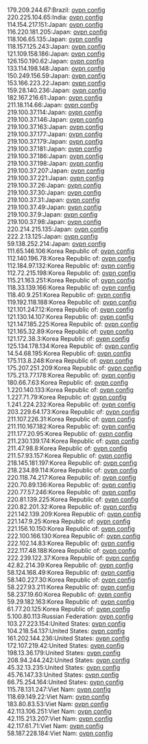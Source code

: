 179.209.244.67:Brazil: [ovpn config](vpn/179_209_244_67.ovpn)  
220.225.104.65:India: [ovpn config](vpn/220_225_104_65.ovpn)  
114.154.217.151:Japan: [ovpn config](vpn/114_154_217_151.ovpn)  
116.220.181.205:Japan: [ovpn config](vpn/116_220_181_205.ovpn)  
118.106.65.135:Japan: [ovpn config](vpn/118_106_65_135.ovpn)  
118.157.125.243:Japan: [ovpn config](vpn/118_157_125_243.ovpn)  
121.109.158.186:Japan: [ovpn config](vpn/121_109_158_186.ovpn)  
126.150.190.62:Japan: [ovpn config](vpn/126_150_190_62.ovpn)  
133.114.198.148:Japan: [ovpn config](vpn/133_114_198_148.ovpn)  
150.249.156.59:Japan: [ovpn config](vpn/150_249_156_59.ovpn)  
153.166.223.22:Japan: [ovpn config](vpn/153_166_223_22.ovpn)  
159.28.140.236:Japan: [ovpn config](vpn/159_28_140_236.ovpn)  
182.167.216.61:Japan: [ovpn config](vpn/182_167_216_61.ovpn)  
211.18.114.66:Japan: [ovpn config](vpn/211_18_114_66.ovpn)  
219.100.37.114:Japan: [ovpn config](vpn/219_100_37_114.ovpn)  
219.100.37.146:Japan: [ovpn config](vpn/219_100_37_146.ovpn)  
219.100.37.163:Japan: [ovpn config](vpn/219_100_37_163.ovpn)  
219.100.37.177:Japan: [ovpn config](vpn/219_100_37_177.ovpn)  
219.100.37.179:Japan: [ovpn config](vpn/219_100_37_179.ovpn)  
219.100.37.181:Japan: [ovpn config](vpn/219_100_37_181.ovpn)  
219.100.37.186:Japan: [ovpn config](vpn/219_100_37_186.ovpn)  
219.100.37.198:Japan: [ovpn config](vpn/219_100_37_198.ovpn)  
219.100.37.207:Japan: [ovpn config](vpn/219_100_37_207.ovpn)  
219.100.37.221:Japan: [ovpn config](vpn/219_100_37_221.ovpn)  
219.100.37.26:Japan: [ovpn config](vpn/219_100_37_26.ovpn)  
219.100.37.30:Japan: [ovpn config](vpn/219_100_37_30.ovpn)  
219.100.37.31:Japan: [ovpn config](vpn/219_100_37_31.ovpn)  
219.100.37.49:Japan: [ovpn config](vpn/219_100_37_49.ovpn)  
219.100.37.9:Japan: [ovpn config](vpn/219_100_37_9.ovpn)  
219.100.37.98:Japan: [ovpn config](vpn/219_100_37_98.ovpn)  
220.214.215.135:Japan: [ovpn config](vpn/220_214_215_135.ovpn)  
222.2.13.125:Japan: [ovpn config](vpn/222_2_13_125.ovpn)  
59.138.252.214:Japan: [ovpn config](vpn/59_138_252_214.ovpn)  
111.65.146.106:Korea Republic of: [ovpn config](vpn/111_65_146_106.ovpn)  
112.140.196.78:Korea Republic of: [ovpn config](vpn/112_140_196_78.ovpn)  
112.184.97.132:Korea Republic of: [ovpn config](vpn/112_184_97_132.ovpn)  
112.72.215.198:Korea Republic of: [ovpn config](vpn/112_72_215_198.ovpn)  
115.21.163.251:Korea Republic of: [ovpn config](vpn/115_21_163_251.ovpn)  
118.33.139.166:Korea Republic of: [ovpn config](vpn/118_33_139_166.ovpn)  
118.40.9.251:Korea Republic of: [ovpn config](vpn/118_40_9_251.ovpn)  
119.192.118.188:Korea Republic of: [ovpn config](vpn/119_192_118_188.ovpn)  
121.101.247.12:Korea Republic of: [ovpn config](vpn/121_101_247_12.ovpn)  
121.130.14.107:Korea Republic of: [ovpn config](vpn/121_130_14_107.ovpn)  
121.147.185.225:Korea Republic of: [ovpn config](vpn/121_147_185_225.ovpn)  
121.165.32.89:Korea Republic of: [ovpn config](vpn/121_165_32_89.ovpn)  
121.172.38.3:Korea Republic of: [ovpn config](vpn/121_172_38_3.ovpn)  
125.134.178.134:Korea Republic of: [ovpn config](vpn/125_134_178_134.ovpn)  
14.54.68.195:Korea Republic of: [ovpn config](vpn/14_54_68_195.ovpn)  
175.113.8.248:Korea Republic of: [ovpn config](vpn/175_113_8_248.ovpn)  
175.207.251.209:Korea Republic of: [ovpn config](vpn/175_207_251_209.ovpn)  
175.213.77.178:Korea Republic of: [ovpn config](vpn/175_213_77_178.ovpn)  
180.66.7.63:Korea Republic of: [ovpn config](vpn/180_66_7_63.ovpn)  
1.220.140.133:Korea Republic of: [ovpn config](vpn/1_220_140_133.ovpn)  
1.227.71.79:Korea Republic of: [ovpn config](vpn/1_227_71_79.ovpn)  
1.241.224.232:Korea Republic of: [ovpn config](vpn/1_241_224_232.ovpn)  
203.229.64.173:Korea Republic of: [ovpn config](vpn/203_229_64_173.ovpn)  
211.107.226.31:Korea Republic of: [ovpn config](vpn/211_107_226_31.ovpn)  
211.110.167.182:Korea Republic of: [ovpn config](vpn/211_110_167_182.ovpn)  
211.177.20.95:Korea Republic of: [ovpn config](vpn/211_177_20_95.ovpn)  
211.230.139.174:Korea Republic of: [ovpn config](vpn/211_230_139_174.ovpn)  
211.47.98.8:Korea Republic of: [ovpn config](vpn/211_47_98_8.ovpn)  
211.57.93.157:Korea Republic of: [ovpn config](vpn/211_57_93_157.ovpn)  
218.145.181.197:Korea Republic of: [ovpn config](vpn/218_145_181_197.ovpn)  
218.234.89.114:Korea Republic of: [ovpn config](vpn/218_234_89_114.ovpn)  
220.118.74.217:Korea Republic of: [ovpn config](vpn/220_118_74_217.ovpn)  
220.70.89.136:Korea Republic of: [ovpn config](vpn/220_70_89_136.ovpn)  
220.77.57.246:Korea Republic of: [ovpn config](vpn/220_77_57_246.ovpn)  
220.81.139.225:Korea Republic of: [ovpn config](vpn/220_81_139_225.ovpn)  
220.82.201.32:Korea Republic of: [ovpn config](vpn/220_82_201_32.ovpn)  
221.142.139.209:Korea Republic of: [ovpn config](vpn/221_142_139_209.ovpn)  
221.147.9.25:Korea Republic of: [ovpn config](vpn/221_147_9_25.ovpn)  
221.156.10.150:Korea Republic of: [ovpn config](vpn/221_156_10_150.ovpn)  
222.100.166.130:Korea Republic of: [ovpn config](vpn/222_100_166_130.ovpn)  
222.102.14.83:Korea Republic of: [ovpn config](vpn/222_102_14_83.ovpn)  
222.117.48.188:Korea Republic of: [ovpn config](vpn/222_117_48_188.ovpn)  
222.239.122.37:Korea Republic of: [ovpn config](vpn/222_239_122_37.ovpn)  
42.82.214.39:Korea Republic of: [ovpn config](vpn/42_82_214_39.ovpn)  
58.124.168.49:Korea Republic of: [ovpn config](vpn/58_124_168_49.ovpn)  
58.140.227.30:Korea Republic of: [ovpn config](vpn/58_140_227_30.ovpn)  
58.227.93.211:Korea Republic of: [ovpn config](vpn/58_227_93_211.ovpn)  
58.237.19.60:Korea Republic of: [ovpn config](vpn/58_237_19_60.ovpn)  
59.29.182.163:Korea Republic of: [ovpn config](vpn/59_29_182_163.ovpn)  
61.77.20.125:Korea Republic of: [ovpn config](vpn/61_77_20_125.ovpn)  
5.100.80.113:Russian Federation: [ovpn config](vpn/5_100_80_113.ovpn)  
103.27.223.154:United States: [ovpn config](vpn/103_27_223_154.ovpn)  
104.218.54.137:United States: [ovpn config](vpn/104_218_54_137.ovpn)  
161.202.144.236:United States: [ovpn config](vpn/161_202_144_236.ovpn)  
172.107.219.42:United States: [ovpn config](vpn/172_107_219_42.ovpn)  
198.13.36.179:United States: [ovpn config](vpn/198_13_36_179.ovpn)  
208.94.244.242:United States: [ovpn config](vpn/208_94_244_242.ovpn)  
45.32.13.235:United States: [ovpn config](vpn/45_32_13_235.ovpn)  
45.76.147.33:United States: [ovpn config](vpn/45_76_147_33.ovpn)  
66.75.254.164:United States: [ovpn config](vpn/66_75_254_164.ovpn)  
115.78.131.247:Viet Nam: [ovpn config](vpn/115_78_131_247.ovpn)  
118.69.149.22:Viet Nam: [ovpn config](vpn/118_69_149_22.ovpn)  
183.80.83.53:Viet Nam: [ovpn config](vpn/183_80_83_53.ovpn)  
42.113.106.251:Viet Nam: [ovpn config](vpn/42_113_106_251.ovpn)  
42.115.213.207:Viet Nam: [ovpn config](vpn/42_115_213_207.ovpn)  
42.117.61.71:Viet Nam: [ovpn config](vpn/42_117_61_71.ovpn)  
58.187.228.184:Viet Nam: [ovpn config](vpn/58_187_228_184.ovpn)  
